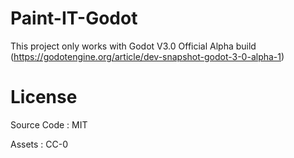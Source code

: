 # Paint-IT-Godot
This project only works with Godot V3.0 Official Alpha build (https://godotengine.org/article/dev-snapshot-godot-3-0-alpha-1)

# License
Source Code : MIT

Assets : CC-0
